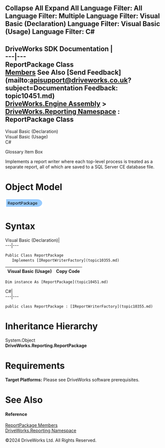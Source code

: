        

 Collapse All Expand All  Language Filter: All  Language Filter: Multiple  Language Filter: Visual Basic (Declaration) Language Filter: Visual Basic (Usage) Language Filter: C#  
---  
DriveWorks SDK Documentation  |   
---|---  
ReportPackage Class   
[Members](topic10452.md) See Also [Send Feedback](mailto:apisupport@driveworks.co.uk?subject=Documentation Feedback: topic10451.md)  
[DriveWorks.Engine Assembly](topic2156.md) > [DriveWorks.Reporting Namespace](topic10334.md) : ReportPackage Class  
---  
  
Visual Basic (Declaration)    
Visual Basic (Usage)    
C# 

Glossary Item Box

Implements a report writer where each top-level process is treated as a separate report, all of which are saved to a SQL Server CE database file. 

# Object Model

![](dotnetdiagramimages/image526.png)

# Syntax

Visual Basic (Declaration)|   
---|---  
      
    
    Public Class ReportPackage 
       Implements [IReportWriterFactory](topic10355.md)   
  
Visual Basic (Usage)| Copy Code  
---|---  
      
    
    Dim instance As [ReportPackage](topic10451.md)  
  
C#|   
---|---  
      
    
    public class ReportPackage : [IReportWriterFactory](topic10355.md)    
  
# Inheritance Hierarchy

System.Object  
**DriveWorks.Reporting.ReportPackage**  


# Requirements

**Target Platforms:** Please see DriveWorks software prerequisites.

# See Also

#### Reference

[ReportPackage Members](topic10452.md)   
[DriveWorks.Reporting Namespace](topic10334.md)

©2024 DriveWorks Ltd. All Rights Reserved.
